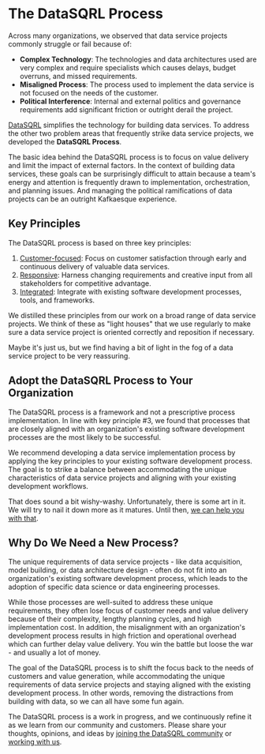 # The DataSQRL Process

Across many organizations, we observed that data service projects commonly struggle or fail because of:

* **Complex Technology**: The technologies and data architectures used are very complex and require specialists which causes delays, budget overruns, and missed requirements.
* **Misaligned Process**: The process used to implement the data service is not focused on the needs of the customer.
* **Political Interference**: Internal and external politics and governance requirements add significant friction or outright derail the project.

[DataSQRL](/docs/getting-started/concepts/datasqrl) simplifies the technology for building data services. To address the other two problem areas that frequently strike data service projects, we developed the **DataSQRL Process**.

The basic idea behind the DataSQRL process is to focus on value delivery and limit the impact of external factors. In the context of building data services, these goals can be surprisingly difficult to attain because a team's energy and attention is frequently drawn to implementation, orchestration, and planning issues. And managing the political ramifications of data projects can be an outright Kafkaesque experience.

## Key Principles

The DataSQRL process is based on three key principles:

1. [Customer-focused](./customer-focused): Focus on customer satisfaction through early and continuous delivery of valuable data services.
2. [Responsive](./responsive): Harness changing requirements and creative input from all stakeholders for competitive advantage.
3. [Integrated](./integrated): Integrate with existing software development processes, tools, and frameworks.

We distilled these principles from our work on a broad range of data service projects. We think of these as "light houses" that we use regularly to make sure a data service project is oriented correctly and reposition if necessary.

Maybe it's just us, but we find having a bit of light in the fog of a data service project to be very reassuring.

## Adopt the DataSQRL Process to Your Organization

The DataSQRL process is a framework and not a prescriptive process implementation. In line with key principle #3, we found that processes that are closely aligned with an organization's existing software development processes are the most likely to be successful.

We recommend developing a data service implementation process by applying the key principles to your existing software development process. The goal is to strike a balance between accommodating the unique characteristics of data service projects and aligning with your existing development workflows.

That does sound a bit wishy-washy. Unfortunately, there is some art in it. We will try to nail it down more as it matures. Until then, [we can help you with that](/services).

## Why Do We Need a New Process?

The unique requirements of data service projects - like data acquisition, model building, or data architecture design - often do not fit into an organization's existing software development process, which leads to the adoption of specific data science or data engineering processes.

While those processes are well-suited to address these unique requirements, they often lose focus of customer needs and value delivery because of their complexity, lengthy planning cycles, and high implementation cost. In addition, the misalignment with an organization's development process results in high friction and operational overhead which can further delay value delivery. You win the battle but loose the war - and usually a lot of money.

The goal of the DataSQRL process is to shift the focus back to the needs of customers and value generation, while accommodating the unique requirements of data service projects and staying aligned with the existing development process. In other words, removing the distractions from building with data, so we can all have some fun again.

The DataSQRL process is a work in progress, and we continuously refine it as we learn from our community and customers. Please share your thoughts, opinions, and ideas by [joining the DataSQRL community](/community) or [working with us](/services).